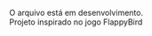 <!DOCTYPE html>
<html lang="pt-br">
<head>
    <meta charset="UTF-8">
    <meta name="viewport" content="width=device-width, initial-scale=1.0">
</head>

<body>
    <p>O arquivo está em desenvolvimento.<br>
    Projeto inspirado no jogo FlappyBird</p>
</body>
